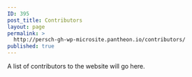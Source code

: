 ```yaml
---
ID: 395
post_title: Contributors
layout: page
permalink: >
  http://persch-gh-wp-microsite.pantheon.io/contributors/
published: true
---
```

A list of contributors to the website will go here.
